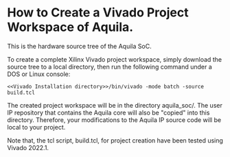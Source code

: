 # How to Create a Vivado Project Workspace of Aquila.
This is the hardware source tree of the Aquila SoC.

To create a complete Xilinx Vivado project workspace, simply download the source tree to a local directory, then run the following command under a DOS or Linux console:

```
<<Vivado Installation directory>>/bin/vivado -mode batch -source build.tcl
```

The created project workspace will be in the directory aquila_soc/. The user IP repository that contains the Aquila core will also be "copied" into this directory. Therefore, your modifications to the Aquila IP source code will be local to your project.


Note that, the tcl script, build.tcl, for project creation have been tested using Vivado 2022.1.

